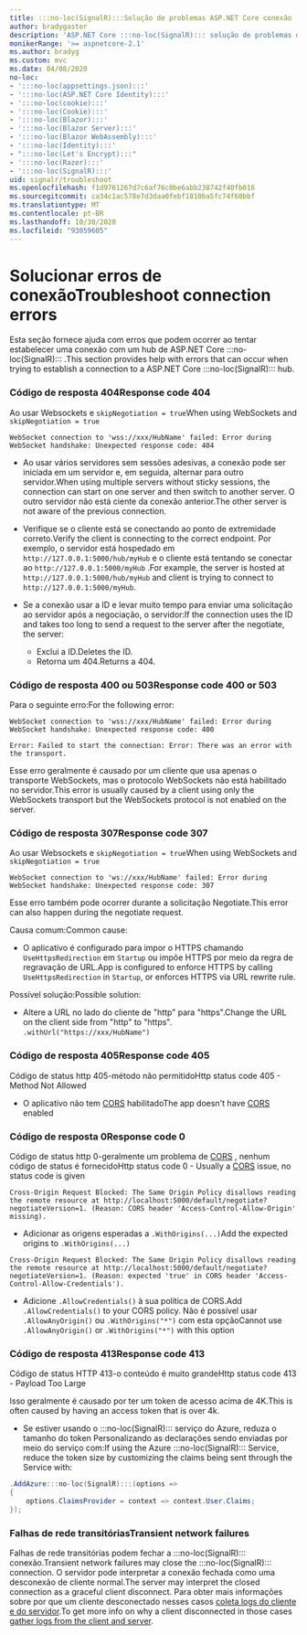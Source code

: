 ```yaml
---
title: :::no-loc(SignalR):::Solução de problemas ASP.NET Core conexão
author: bradygaster
description: 'ASP.NET Core :::no-loc(SignalR)::: solução de problemas de conexão.'
monikerRange: '>= aspnetcore-2.1'
ms.author: bradyg
ms.custom: mvc
ms.date: 04/08/2020
no-loc:
- ':::no-loc(appsettings.json):::'
- ':::no-loc(ASP.NET Core Identity):::'
- ':::no-loc(cookie):::'
- ':::no-loc(Cookie):::'
- ':::no-loc(Blazor):::'
- ':::no-loc(Blazor Server):::'
- ':::no-loc(Blazor WebAssembly):::'
- ':::no-loc(Identity):::'
- ":::no-loc(Let's Encrypt):::"
- ':::no-loc(Razor):::'
- ':::no-loc(SignalR):::'
uid: signalr/troubleshoot
ms.openlocfilehash: f1d9761267d7c6af76c0be6abb238742f40fb016
ms.sourcegitcommit: ca34c1ac578e7d3daa0febf1810ba5fc74f60bbf
ms.translationtype: MT
ms.contentlocale: pt-BR
ms.lasthandoff: 10/30/2020
ms.locfileid: "93059605"
---
```

# <a name="troubleshoot-connection-errors"></a><span data-ttu-id="f3187-103">Solucionar erros de conexão</span><span class="sxs-lookup"><span data-stu-id="f3187-103">Troubleshoot connection errors</span></span>

<span data-ttu-id="f3187-104">Esta seção fornece ajuda com erros que podem ocorrer ao tentar estabelecer uma conexão com um hub de ASP.NET Core :::no-loc(SignalR)::: .</span><span class="sxs-lookup"><span data-stu-id="f3187-104">This section provides help with errors that can occur when trying to establish a connection to a ASP.NET Core :::no-loc(SignalR)::: hub.</span></span>

### <a name="response-code-404"></a><span data-ttu-id="f3187-105">Código de resposta 404</span><span class="sxs-lookup"><span data-stu-id="f3187-105">Response code 404</span></span>

<span data-ttu-id="f3187-106">Ao usar Websockets e `skipNegotiation = true`</span><span class="sxs-lookup"><span data-stu-id="f3187-106">When using WebSockets and `skipNegotiation = true`</span></span>
```log
WebSocket connection to 'wss://xxx/HubName' failed: Error during WebSocket handshake: Unexpected response code: 404
```

* <span data-ttu-id="f3187-107">Ao usar vários servidores sem sessões adesivas, a conexão pode ser iniciada em um servidor e, em seguida, alternar para outro servidor.</span><span class="sxs-lookup"><span data-stu-id="f3187-107">When using multiple servers without sticky sessions, the connection can start on one server and then switch to another server.</span></span> <span data-ttu-id="f3187-108">O outro servidor não está ciente da conexão anterior.</span><span class="sxs-lookup"><span data-stu-id="f3187-108">The other server is not aware of the previous connection.</span></span>
* <span data-ttu-id="f3187-109">Verifique se o cliente está se conectando ao ponto de extremidade correto.</span><span class="sxs-lookup"><span data-stu-id="f3187-109">Verify the client is connecting to the correct endpoint.</span></span> <span data-ttu-id="f3187-110">Por exemplo, o servidor está hospedado em `http://127.0.0.1:5000/hub/myHub` e o cliente está tentando se conectar ao `http://127.0.0.1:5000/myHub` .</span><span class="sxs-lookup"><span data-stu-id="f3187-110">For example, the server is hosted at `http://127.0.0.1:5000/hub/myHub` and client is trying to connect to `http://127.0.0.1:5000/myHub`.</span></span>
* <span data-ttu-id="f3187-111">Se a conexão usar a ID e levar muito tempo para enviar uma solicitação ao servidor após a negociação, o servidor:</span><span class="sxs-lookup"><span data-stu-id="f3187-111">If the connection uses the ID and takes too long to send a request to the server after the negotiate, the server:</span></span>

  * <span data-ttu-id="f3187-112">Exclui a ID.</span><span class="sxs-lookup"><span data-stu-id="f3187-112">Deletes the ID.</span></span>
  * <span data-ttu-id="f3187-113">Retorna um 404.</span><span class="sxs-lookup"><span data-stu-id="f3187-113">Returns a 404.</span></span>

### <a name="response-code-400-or-503"></a><span data-ttu-id="f3187-114">Código de resposta 400 ou 503</span><span class="sxs-lookup"><span data-stu-id="f3187-114">Response code 400 or 503</span></span>

<span data-ttu-id="f3187-115">Para o seguinte erro:</span><span class="sxs-lookup"><span data-stu-id="f3187-115">For the following error:</span></span>

```log
WebSocket connection to 'wss://xxx/HubName' failed: Error during WebSocket handshake: Unexpected response code: 400

Error: Failed to start the connection: Error: There was an error with the transport.
```

<span data-ttu-id="f3187-116">Esse erro geralmente é causado por um cliente que usa apenas o transporte WebSockets, mas o protocolo WebSockets não está habilitado no servidor.</span><span class="sxs-lookup"><span data-stu-id="f3187-116">This error is usually caused by a client using only the WebSockets transport but the WebSockets protocol is not enabled on the server.</span></span>

### <a name="response-code-307"></a><span data-ttu-id="f3187-117">Código de resposta 307</span><span class="sxs-lookup"><span data-stu-id="f3187-117">Response code 307</span></span>

<span data-ttu-id="f3187-118">Ao usar Websockets e `skipNegotiation = true`</span><span class="sxs-lookup"><span data-stu-id="f3187-118">When using WebSockets and `skipNegotiation = true`</span></span>
```log
WebSocket connection to 'ws://xxx/HubName' failed: Error during WebSocket handshake: Unexpected response code: 307
```

<span data-ttu-id="f3187-119">Esse erro também pode ocorrer durante a solicitação Negotiate.</span><span class="sxs-lookup"><span data-stu-id="f3187-119">This error can also happen during the negotiate request.</span></span>

<span data-ttu-id="f3187-120">Causa comum:</span><span class="sxs-lookup"><span data-stu-id="f3187-120">Common cause:</span></span>
* <span data-ttu-id="f3187-121">O aplicativo é configurado para impor o HTTPS chamando `UseHttpsRedirection` em `Startup` ou impõe HTTPS por meio da regra de regravação de URL.</span><span class="sxs-lookup"><span data-stu-id="f3187-121">App is configured to enforce HTTPS by calling `UseHttpsRedirection` in `Startup`, or enforces HTTPS via URL rewrite rule.</span></span>

<span data-ttu-id="f3187-122">Possível solução:</span><span class="sxs-lookup"><span data-stu-id="f3187-122">Possible solution:</span></span>
* <span data-ttu-id="f3187-123">Altere a URL no lado do cliente de "http" para "https".</span><span class="sxs-lookup"><span data-stu-id="f3187-123">Change the URL on the client side from "http" to "https".</span></span> `.withUrl("https://xxx/HubName")`

### <a name="response-code-405"></a><span data-ttu-id="f3187-124">Código de resposta 405</span><span class="sxs-lookup"><span data-stu-id="f3187-124">Response code 405</span></span>

<span data-ttu-id="f3187-125">Código de status http 405-método não permitido</span><span class="sxs-lookup"><span data-stu-id="f3187-125">Http status code 405 - Method Not Allowed</span></span>

* <span data-ttu-id="f3187-126">O aplicativo não tem [CORS](xref:signalr/security#cross-origin-resource-sharing) habilitado</span><span class="sxs-lookup"><span data-stu-id="f3187-126">The app doesn't have [CORS](xref:signalr/security#cross-origin-resource-sharing) enabled</span></span>

### <a name="response-code-0"></a><span data-ttu-id="f3187-127">Código de resposta 0</span><span class="sxs-lookup"><span data-stu-id="f3187-127">Response code 0</span></span>

<span data-ttu-id="f3187-128">Código de status http 0-geralmente um problema de [CORS](xref:signalr/security#cross-origin-resource-sharing) , nenhum código de status é fornecido</span><span class="sxs-lookup"><span data-stu-id="f3187-128">Http status code 0 - Usually a [CORS](xref:signalr/security#cross-origin-resource-sharing) issue, no status code is given</span></span>

```log
Cross-Origin Request Blocked: The Same Origin Policy disallows reading the remote resource at http://localhost:5000/default/negotiate?negotiateVersion=1. (Reason: CORS header 'Access-Control-Allow-Origin' missing).
```

* <span data-ttu-id="f3187-129">Adicionar as origens esperadas a `.WithOrigins(...)`</span><span class="sxs-lookup"><span data-stu-id="f3187-129">Add the expected origins to `.WithOrigins(...)`</span></span>

```log
Cross-Origin Request Blocked: The Same Origin Policy disallows reading the remote resource at http://localhost:5000/default/negotiate?negotiateVersion=1. (Reason: expected 'true' in CORS header 'Access-Control-Allow-Credentials').
```

* <span data-ttu-id="f3187-130">Adicione `.AllowCredentials()` à sua política de CORS.</span><span class="sxs-lookup"><span data-stu-id="f3187-130">Add `.AllowCredentials()` to your CORS policy.</span></span> <span data-ttu-id="f3187-131">Não é possível usar `.AllowAnyOrigin()` ou `.WithOrigins("*")` com esta opção</span><span class="sxs-lookup"><span data-stu-id="f3187-131">Cannot use `.AllowAnyOrigin()` or `.WithOrigins("*")` with this option</span></span>

### <a name="response-code-413"></a><span data-ttu-id="f3187-132">Código de resposta 413</span><span class="sxs-lookup"><span data-stu-id="f3187-132">Response code 413</span></span>

<span data-ttu-id="f3187-133">Código de status HTTP 413-o conteúdo é muito grande</span><span class="sxs-lookup"><span data-stu-id="f3187-133">Http status code 413 - Payload Too Large</span></span>

<span data-ttu-id="f3187-134">Isso geralmente é causado por ter um token de acesso acima de 4K.</span><span class="sxs-lookup"><span data-stu-id="f3187-134">This is often caused by having an access token that is over 4k.</span></span>

* <span data-ttu-id="f3187-135">Se estiver usando o :::no-loc(SignalR)::: serviço do Azure, reduza o tamanho do token Personalizando as declarações sendo enviadas por meio do serviço com:</span><span class="sxs-lookup"><span data-stu-id="f3187-135">If using the Azure :::no-loc(SignalR)::: Service, reduce the token size by customizing the claims being sent through the Service with:</span></span>
```csharp
.AddAzure:::no-loc(SignalR):::(options =>
{
    options.ClaimsProvider = context => context.User.Claims;
});
```

### <a name="transient-network-failures"></a><span data-ttu-id="f3187-136">Falhas de rede transitórias</span><span class="sxs-lookup"><span data-stu-id="f3187-136">Transient network failures</span></span>

<span data-ttu-id="f3187-137">Falhas de rede transitórias podem fechar a :::no-loc(SignalR)::: conexão.</span><span class="sxs-lookup"><span data-stu-id="f3187-137">Transient network failures may close the :::no-loc(SignalR)::: connection.</span></span> <span data-ttu-id="f3187-138">O servidor pode interpretar a conexão fechada como uma desconexão de cliente normal.</span><span class="sxs-lookup"><span data-stu-id="f3187-138">The server may interpret the closed connection as a graceful client disconnect.</span></span> <span data-ttu-id="f3187-139">Para obter mais informações sobre por que um cliente desconectado nesses casos [coleta logs do cliente e do servidor](xref:signalr/diagnostics).</span><span class="sxs-lookup"><span data-stu-id="f3187-139">To get more info on why a client disconnected in those cases [gather logs from the client and server](xref:signalr/diagnostics).</span></span>